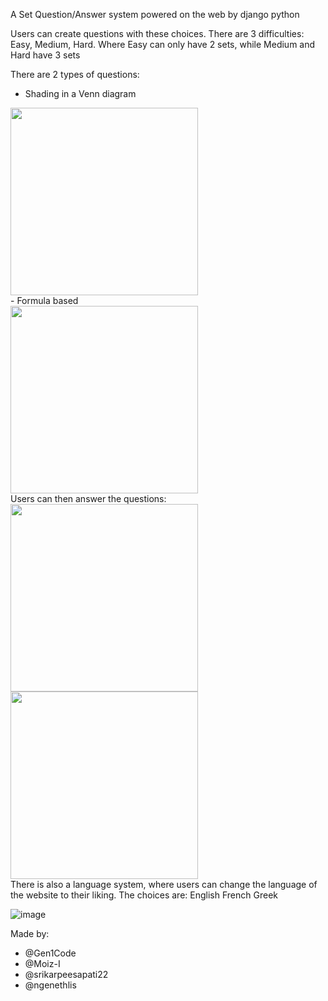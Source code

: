 A Set Question/Answer system powered on the web by django python

Users can create questions with these choices.
There are 3 difficulties: Easy, Medium, Hard. 
Where Easy can only have 2 sets, while Medium and Hard have 3 sets

There are 2 types of questions: 
- Shading in a Venn diagram
<div>
  <img src='https://github.com/Gen1Code/ENGF2SC2/assets/72555054/f70bf57f-f7d3-4974-a124-e0452cfec506' width='300'>
</div>
- Formula based
<div>
  <img src='https://github.com/Gen1Code/ENGF2SC2/assets/72555054/dd5d825f-9e29-4b1d-b600-1ec0772cf23e' width='300'>
</div>
Users can then answer the questions:
<div>
  <img src='https://github.com/Gen1Code/ENGF2SC2/assets/72555054/767b5c48-f78b-4ba1-b11f-559c0dffc933' width='300'>
  <img src='https://github.com/Gen1Code/ENGF2SC2/assets/72555054/2f8b44c8-62ce-4522-8019-2d4fcfc33c78' width='300'>
</div>
There is also a language system, where users can change the language of the website to their liking.
The choices are:
English
French
Greek

![image](https://github.com/Gen1Code/ENGF2SC2/assets/72555054/d6480a60-ca6a-40dc-9e23-cd971814c881)

Made by:
- @Gen1Code
- @Moiz-I
- @srikarpeesapati22
- @ngenethlis
